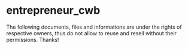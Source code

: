 # entrepreneur_cwb
The following documents, files and informations are under the rights of respective owners, thus do not allow to reuse and resell without their permissions. Thanks!
